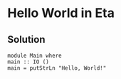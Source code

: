 # Hello World in Eta

## Solution

```Eta
module Main where
main :: IO ()
main = putStrLn "Hello, World!"

```